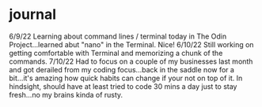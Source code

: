 # journal
6/9/22
Learning about command lines / terminal today in The Odin Project...learned abut "nano" in the Terminal. Nice!
6/10/22
Still working on getting comfortable with Terminal and memorizing a chunk of the commands.
7/10/22
Had to focus on a couple of my businesses last month and got derailed from my coding focus...back in the saddle now for a bit...it's amazing how quick habits can change if your not on top of it. In hindsight, should have at least tried to code 30 mins a day just to stay fresh...no my brains kinda of rusty.
